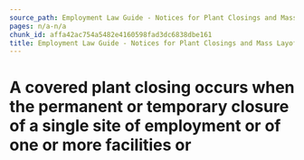 ```yaml
---
source_path: Employment Law Guide - Notices for Plant Closings and Mass Layoffs.md
pages: n/a-n/a
chunk_id: affa42ac754a5482e4160598fad3dc6838dbe161
title: Employment Law Guide - Notices for Plant Closings and Mass Layoffs
---
```

# A covered plant closing occurs when the permanent or temporary closure of a single site of employment or of one or more facilities or
